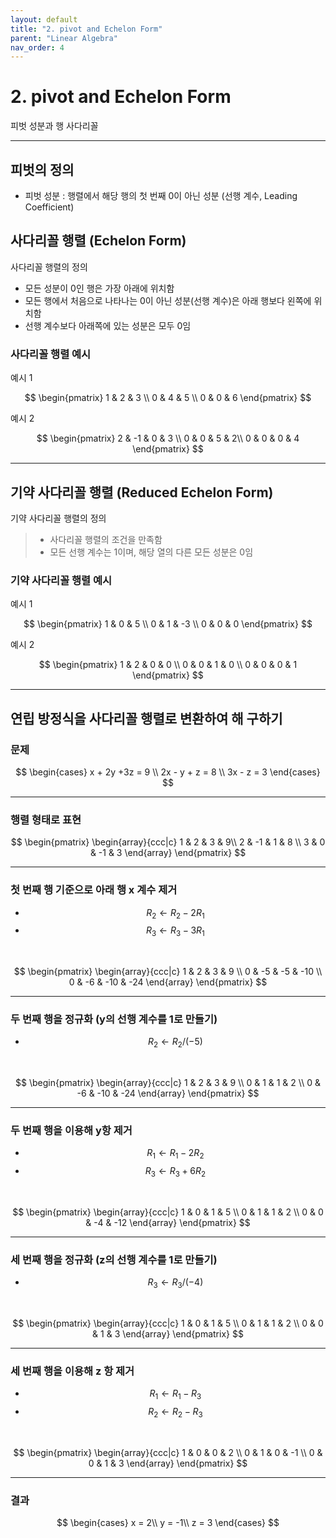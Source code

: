 ```yaml
---
layout: default
title: "2. pivot and Echelon Form"
parent: "Linear Algebra"
nav_order: 4
---
```


# 2. pivot and Echelon Form
피벗 성분과 행 사다리꼴

---

## 피벗의 정의
- 피벗 성분 : 행렬에서 해당 행의 첫 번째 0이 아닌 성분 (선행 계수, Leading Coefficient)

## 사다리꼴 행렬  (Echelon Form)
사다리꼴 행렬의 정의
>
- 모든 성분이 0인 행은 가장 아래에 위치함
- 모든 행에서 처음으로 나타나는 0이 아닌 성분(선행 계수)은 아래 행보다 왼쪽에 위치함
- 선행 계수보다 아래쪽에 있는 성분은 모두 0임

### 사다리꼴 행렬 예시
예시 1

$$
\begin{pmatrix}
1 & 2 & 3 \\
0 & 4 & 5 \\
0 & 0 & 6
\end{pmatrix}
$$

예시 2

$$
\begin{pmatrix}
2 & -1 & 0 & 3 \\
0 & 0 & 5  & 2\\
0 & 0 & 0 & 4
\end{pmatrix}
$$

---

## 기약 사다리꼴 행렬 (Reduced Echelon Form)
기약 사다리꼴 행렬의 정의
> - 사다리꼴 행렬의 조건을 만족함
> - 모든 선행 계수는 1이며, 해당 열의 다른 모든 성분은 0임

### 기약 사다리꼴 행렬 예시
예시 1

$$
\begin{pmatrix}
1 & 0 & 5 \\
0 & 1 & -3 \\
0 & 0 & 0
\end{pmatrix}
$$

예시 2

$$
\begin{pmatrix}
1 & 2 & 0 & 0 \\
0 & 0 & 1 & 0 \\
0 & 0 & 0 & 1
\end{pmatrix}
$$

---

## 연립 방정식을 사다리꼴 행렬로 변환하여 해 구하기
### 문제

$$
\begin{cases}
x + 2y +3z = 9 \\
2x - y + z = 8 \\
3x - z = 3
\end{cases}
$$

---

### 행렬 형태로 표현

$$
\begin{pmatrix}
\begin{array}{ccc|c}
1 & 2 & 3 & 9\\
2 & -1 & 1 & 8 \\
3 & 0 & -1 & 3
\end{array}
\end{pmatrix}
$$

---

### 첫 번째 행 기준으로 아래 행 x 계수 제거
- $$ {R_2 \leftarrow R_2 - 2R_1} $$
- $$ {R_3 \leftarrow R_3 - 3R_1} $$

<br>

$$
\begin{pmatrix}
\begin{array}{ccc|c}
1 & 2 & 3 & 9 \\
0 & -5 & -5 & -10 \\
0 & -6 & -10 & -24
\end{array}
\end{pmatrix}
$$

---

### 두 번째 행을 정규화 (y의 선행 계수를 1로 만들기)
- $$ {R_2 \leftarrow R_2 / (-5)} $$

<br>

$$
\begin{pmatrix}
\begin{array}{ccc|c}
1 & 2 & 3 & 9 \\
0 & 1 & 1 & 2 \\
0 & -6 & -10 & -24
\end{array}
\end{pmatrix}
$$

---

### 두 번째 행을 이용해 y항 제거
- $$ R_1 \leftarrow R_1 - 2R_2 $$
- $$  R_3 \leftarrow R_3 + 6R_2 $$

<br>

$$
\begin{pmatrix}
\begin{array}{ccc|c}
1 & 0 & 1 & 5 \\
0 & 1 & 1 & 2 \\
0 & 0 & -4 & -12
\end{array}
\end{pmatrix}
$$

---

### 세 번째 행을 정규화 (z의 선행 계수를 1로 만들기)
- $$R_3 \leftarrow R_3 / (-4)$$

<br>

$$
\begin{pmatrix}
\begin{array}{ccc|c}
1 & 0 & 1 & 5 \\
0 & 1 & 1 & 2 \\
0 & 0 & 1 & 3
\end{array}
\end{pmatrix}
$$

---

### 세 번째 행을 이용해 z 항 제거
- $$R_1 \leftarrow R_1 - R_3$$
- $$R_2 \leftarrow R_2 - R_3$$

<br>

$$
\begin{pmatrix}
\begin{array}{ccc|c}
1 & 0 & 0 & 2 \\
0 & 1 & 0 & -1 \\
0 & 0 & 1 & 3
\end{array}
\end{pmatrix}
$$

---

### 결과

$$
\begin{cases}
x = 2\\
y = -1\\
z = 3
\end{cases}
$$